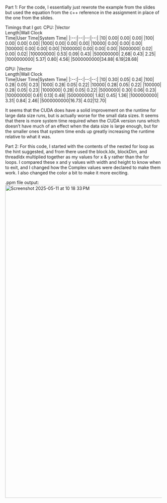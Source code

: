 
Part 1:
For the code, I essentially just rewrote the example from the slides but used the equation from the c++ reference in the assignment in place of the one from the slides. 

Timings that I got:
CPU:
|Vector<br>Length|Wall Clock<br>Time|User Time|System Time|
|:--:|--:|--:|--:|
|10| 0.00| 0.00| 0.00|
|100| 0.00| 0.00| 0.00|
|1000| 0.00| 0.00| 0.00|
|10000| 0.00| 0.00| 0.00|
|100000| 0.00| 0.00| 0.00|
|1000000| 0.00| 0.00| 0.00|
|5000000| 0.02| 0.00| 0.02|
|100000000| 0.53| 0.09| 0.43|
|500000000| 2.68| 0.43| 2.25|
|1000000000| 5.37| 0.80| 4.56|
|5000000000|34.88| 6.19|28.68|

GPU:
|Vector<br>Length|Wall Clock<br>Time|User Time|System Time|
|:--:|--:|--:|--:|
|10| 0.30| 0.05| 0.24|
|100| 0.28| 0.05| 0.23|
|1000| 0.28| 0.05| 0.22|
|10000| 0.28| 0.05| 0.22|
|100000| 0.28| 0.05| 0.23|
|1000000| 0.28| 0.05| 0.22|
|5000000| 0.30| 0.06| 0.23|
|100000000| 0.61| 0.13| 0.48|
|500000000| 1.82| 0.45| 1.36|
|1000000000| 3.31| 0.84| 2.46|
|5000000000|16.73| 4.02|12.70|

It seems that the CUDA does have a solid improvement on the runtime for large data size runs, but is actually worse for the small data sizes. It seems that there is more system time required when the CUDA version runs which doesn’t have much of an effect when the data size is large enough, but for the smaller ones that system time ends up greatly increasing the runtime relative to what it was.

Part 2:
For this code, I started with the contents of the nested for loop as the hint suggested, and from there used the block.Idx, blockDim, and threadIdx multiplied together as my values for x & y rather than the for loops. I compared these x and y values with width and height to know when to exit, and I changed how the Complex values were declared to make them work. I also changed the color a bit to make it more exciting.

.ppm file output:
<img width="1005" alt="Screenshot 2025-05-11 at 10 18 33 PM" src="https://github.com/user-attachments/assets/35b3d497-087f-42b8-bf6a-24fc6f464342" />
